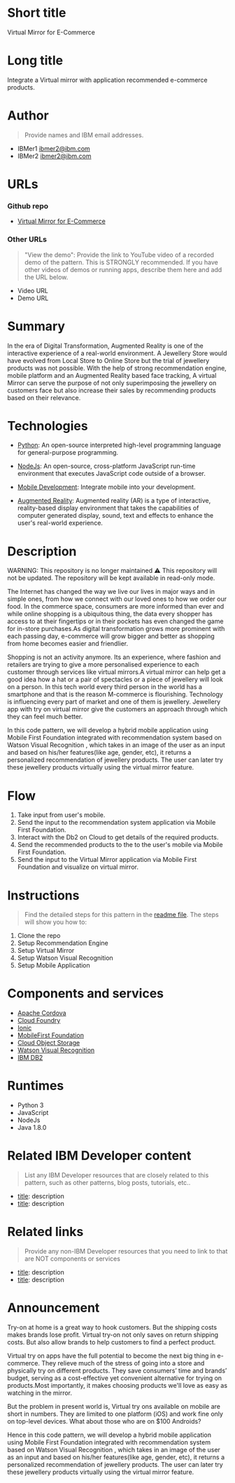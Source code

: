 # Short title

Virtual Mirror for E-Commerce

# Long title

Integrate a Virtual mirror with application recommended e-commerce products.

# Author

> Provide names and IBM email addresses.

* IBMer1 <ibmer2@ibm.com>
* IBMer2 <ibmer2@ibm.com>

# URLs

### Github repo

* [Virtual Mirror for E-Commerce](https://github.com/IBM/virtual-mirror-for-ecommerce)

### Other URLs

> "View the demo": Provide the link to YouTube video of a recorded demo of the pattern. This is STRONGLY recommended. If you have other videos of demos or running apps, describe them here and add the URL below.

* Video URL
* Demo URL

# Summary

In the era of Digital Transformation, Augmented Reality is one of the interactive experience of a real-world environment. A Jewellery Store would have evolved from Local Store to Online Store but the trial of jewellery products was not possible. With the help of strong recommendation engine, mobile platform and an Augmented Reality based face tracking, A virtual Mirror can serve the purpose of not only superimposing the jewellery on customers face but also increase their sales by recommending products based on their relevance.

# Technologies

* [Python](https://en.wikipedia.org/wiki/Python_(programming_language)): An open-source interpreted high-level programming language for general-purpose programming.

* [NodeJs](https://en.wikipedia.org/wiki/Node.js): An open-source, cross-platform JavaScript run-time environment that executes JavaScript code outside of a browser.

* [Mobile Development](https://en.wikipedia.org/wiki/Ionic_(mobile_app_framework)): Integrate mobile into your development.

* [Augmented Reality](https://en.wikipedia.org/wiki/Augmented_reality): Augmented reality (AR) is a type of interactive, reality-based display environment that takes the capabilities of computer generated display, sound, text and effects to enhance the user's real-world experience.

# Description

WARNING: This repository is no longer maintained :warning: This repository will not be updated. The repository will be kept available in read-only mode.

The Internet has changed the way we live our lives in major ways and in simple ones, from how we connect with our loved ones to how we order our food. In the commerce space, consumers are more informed than ever and while online shopping is a ubiquitous thing, the data every shopper has access to at their fingertips or in their pockets has even changed the game for in-store purchases.As digital transformation grows more prominent with each passing day, e-commerce will grow bigger and better as shopping from home becomes easier and friendlier.

Shopping is not an activity anymore. Its an experience, where fashion and retailers are trying to give a more personalised experience to each customer through services like virtual mirrors.A virtual mirror can help get a good idea how a hat or a pair of spectacles or a piece of jewellery will look on a person. In this tech world every third person in the world has a smartphone and that is the reason M-commerce is flourishing. Technology is influencing every part of market and one of them is jewellery. Jewellery app with try on virtual mirror give the customers an approach through which they can feel much better.

In this code pattern, we will develop a hybrid mobile application using Mobile First Foundation integrated with recommendation system based on Watson Visual Recognition , which takes in an image of the user as an input and based on his/her features(like age, gender, etc), it returns a personalized recommendation of jewellery products. The user can later try these jewellery products virtually using the virtual mirror feature.

# Flow

1. Take input from user's mobile.
2. Send the input to the recommendation system application via Mobile First Foundation.
3. Interact with the Db2 on Cloud to get details of the required products.
4. Send the recommended products to the to the user's mobile via Mobile First Foundation.
5. Send the input to the Virtual Mirror application via Mobile First Foundation and visualize on virtual mirror.

# Instructions

> Find the detailed steps for this pattern in the [readme file](). The steps will show you how to:

1. Clone the repo
2. Setup Recommendation Engine
3. Setup Virtual Mirror
4. Setup Watson Visual Recognition
5. Setup Mobile Application

# Components and services

* [Apache Cordova](https://developer.ibm.com/components/apache-cordova/)
* [Cloud Foundry](https://developer.ibm.com/components/cloud-foundry/)
* [Ionic](https://developer.ibm.com/components/ionic/)
* [MobileFirst Foundation](https://cloud.ibm.com/catalog/services/mobile-foundation)
* [Cloud Object Storage](https://cloud.ibm.com/catalog/services/cloud-object-storage)
* [Watson Visual Recognition](https://cloud.ibm.com/catalog/services/visual-recognition)
* [IBM DB2](https://cloud.ibm.com/catalog/services/db2)

# Runtimes

* Python 3
* JavaScript
* NodeJs
* Java 1.8.0

# Related IBM Developer content

> List any IBM Developer resources that are closely related to this pattern, such as other patterns, blog posts, tutorials, etc..

* [title](url): description
* [title](url): description

# Related links

> Provide any non-IBM Developer resources that you need to link to that are NOT components or services

* [title](url): description
* [title](url): description

# Announcement

Try-on at home is a great way to hook customers. But the shipping costs makes brands lose profit. Virtual try-on not only saves on return shipping costs. But also allow brands to help customers to find a perfect product.

Virtual try on apps have the full potential to become the next big thing in e-commerce. They relieve much of the stress of going into a store and physically try on different products. They save consumers’ time and brands’ budget, serving as a cost-effective yet convenient alternative for trying on products.Most importantly, it makes choosing products we'll love as easy as watching in the mirror. 

But the problem in present world is, Virtual try ons available on mobile are short in numbers. They are limited to one platform (iOS) and work fine only on top-level devices. What about those who are on $100 Androids?

Hence in this code pattern, we will develop a hybrid mobile application using Mobile First Foundation integrated with recommendation system based on Watson Visual Recognition , which takes in an image of the user as an input and based on his/her features(like age, gender, etc), it returns a personalized recommendation of jewellery products. The user can later try these jewellery products virtually using the virtual mirror feature.


